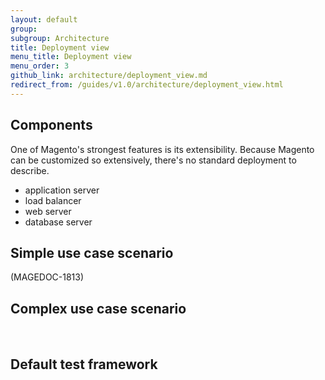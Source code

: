 ```yaml
---
layout: default
group: 
subgroup: Architecture
title: Deployment view
menu_title: Deployment view
menu_order: 3
github_link: architecture/deployment_view.md
redirect_from: /guides/v1.0/architecture/deployment_view.html
---
```


<h2>Components</h2>
One of Magento's strongest features is its extensibility. Because Magento can be customized so extensively, there's no standard deployment to describe. 


* application server
* load balancer
* web server
* database server



<h2>Simple use case scenario</h2> 
(MAGEDOC-1813)

<h2>Complex use case scenario</h2> 

<h2>Default test framework</h2>

